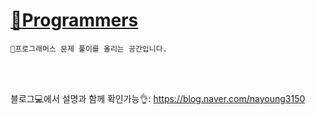 
# [📖Programmers](https://programmers.co.kr/learn/challenges)

    📄프로그래머스 문제 풀이를 올리는 공간입니다. 

<br>
<br>

블로그💻에서 설명과 함께 확인가능👌:
https://blog.naver.com/nayoung3150
